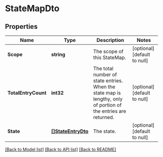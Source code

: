 # StateMapDto

## Properties
Name | Type | Description | Notes
------------ | ------------- | ------------- | -------------
**Scope** | **string** | The scope of this StateMap. | [optional] [default to null]
**TotalEntryCount** | **int32** | The total number of state entries. When the state map is lengthy, only of portion of the entries are returned. | [optional] [default to null]
**State** | [**[]StateEntryDto**](StateEntryDTO.md) | The state. | [optional] [default to null]

[[Back to Model list]](../pkg/nifi/README.md#documentation-for-models) [[Back to API list]](../pkg/nifi/README.md#documentation-for-api-endpoints) [[Back to README]](../pkg/nifi/README.md)


